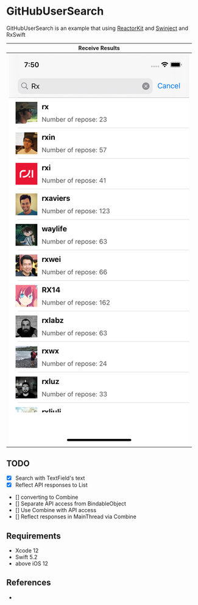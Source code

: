 # GitHubUserSearch

   GitHubUserSearch is an example that using [ReactorKit](https://github.com/ReactorKit/ReactorKit) and [Swinject](https://github.com/Swinject/Swinject) and RxSwift


   | Receive Results | 
   | :-: |
   | ![](./screenshot/screenshot_githubusersearch.png) | 

   ## TODO

   - [x] Search with TextField's text
   - [x] Reflect API responses to List
   - [] converting to Combine
   - [] Separate API access from BindableObject
   - [] Use Combine with API access
   - [] Reflect responses in MainThread via Combine

   ## Requirements

   - Xcode 12 
   - Swift 5.2
   - above iOS 12

   ## References
   -  